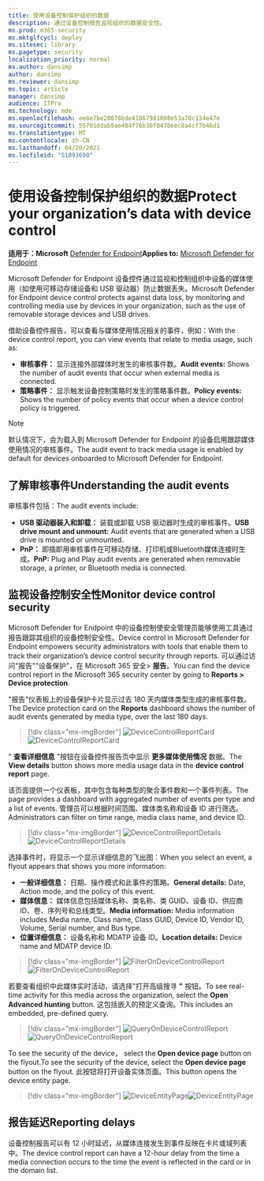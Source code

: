 ```yaml
---
title: 使用设备控制保护组织的数据
description: 通过设备控制报告监视组织的数据安全性。
ms.prod: m365-security
ms.mktglfcycl: deploy
ms.sitesec: library
ms.pagetype: security
localization_priority: normal
ms.author: dansimp
author: dansimp
ms.reviewer: dansimp
ms.topic: article
manager: dansimp
audience: ITPro
ms.technology: mde
ms.openlocfilehash: ee8e7be20076bde41867981008e53a70c134e47e
ms.sourcegitcommit: 55791ddab9ae484f76b30f0470eec8a4cf7b46d1
ms.translationtype: MT
ms.contentlocale: zh-CN
ms.lasthandoff: 04/20/2021
ms.locfileid: "51893690"
---
```

# <a name="protect-your-organizations-data-with-device-control"></a><span data-ttu-id="423cf-103">使用设备控制保护组织的数据</span><span class="sxs-lookup"><span data-stu-id="423cf-103">Protect your organization’s data with device control</span></span>

<span data-ttu-id="423cf-104">**适用于：Microsoft** [Defender for Endpoint](https://go.microsoft.com/fwlink/p/?linkid=2069559)</span><span class="sxs-lookup"><span data-stu-id="423cf-104">**Applies to:** [Microsoft Defender for Endpoint](https://go.microsoft.com/fwlink/p/?linkid=2069559)</span></span>

<span data-ttu-id="423cf-105">Microsoft Defender for Endpoint 设备控件通过监视和控制组织中设备的媒体使用（如使用可移动存储设备和 USB 驱动器）防止数据丢失。</span><span class="sxs-lookup"><span data-stu-id="423cf-105">Microsoft Defender for Endpoint device control protects against data loss, by monitoring and controlling media use by devices in your organization, such as the use of removable storage devices and USB drives.</span></span>

<span data-ttu-id="423cf-106">借助设备控件报告，可以查看与媒体使用情况相关的事件，例如：</span><span class="sxs-lookup"><span data-stu-id="423cf-106">With the device control report, you can view events that relate to media usage, such as:</span></span>

- <span data-ttu-id="423cf-107">**审核事件：** 显示连接外部媒体时发生的审核事件数。</span><span class="sxs-lookup"><span data-stu-id="423cf-107">**Audit events:** Shows the number of audit events that occur when external media is connected.</span></span>
- <span data-ttu-id="423cf-108">**策略事件：** 显示触发设备控制策略时发生的策略事件数。</span><span class="sxs-lookup"><span data-stu-id="423cf-108">**Policy events:** Shows the number of policy events that occur when a device control policy is triggered.</span></span>

> [!NOTE]
> <span data-ttu-id="423cf-109">默认情况下，会为载入到 Microsoft Defender for Endpoint 的设备启用跟踪媒体使用情况的审核事件。</span><span class="sxs-lookup"><span data-stu-id="423cf-109">The audit event to track media usage is enabled by default for devices onboarded to Microsoft Defender for Endpoint.</span></span>

## <a name="understanding-the-audit-events"></a><span data-ttu-id="423cf-110">了解审核事件</span><span class="sxs-lookup"><span data-stu-id="423cf-110">Understanding the audit events</span></span>

<span data-ttu-id="423cf-111">审核事件包括：</span><span class="sxs-lookup"><span data-stu-id="423cf-111">The audit events include:</span></span>

- <span data-ttu-id="423cf-112">**USB 驱动器装入和卸载：** 装载或卸载 USB 驱动器时生成的审核事件。</span><span class="sxs-lookup"><span data-stu-id="423cf-112">**USB drive mount and unmount:** Audit events that are generated when a USB drive is mounted or unmounted.</span></span>
- <span data-ttu-id="423cf-113">**PnP：** 即插即用审核事件在可移动存储、打印机或Bluetooth媒体连接时生成。</span><span class="sxs-lookup"><span data-stu-id="423cf-113">**PnP:** Plug and Play audit events are generated when removable storage, a printer, or Bluetooth media is connected.</span></span>

## <a name="monitor-device-control-security"></a><span data-ttu-id="423cf-114">监视设备控制安全性</span><span class="sxs-lookup"><span data-stu-id="423cf-114">Monitor device control security</span></span>

<span data-ttu-id="423cf-115">Microsoft Defender for Endpoint 中的设备控制使安全管理员能够使用工具通过报告跟踪其组织的设备控制安全性。</span><span class="sxs-lookup"><span data-stu-id="423cf-115">Device control in Microsoft Defender for Endpoint empowers security administrators with tools that enable them to track their organization’s device control security through reports.</span></span> <span data-ttu-id="423cf-116">可以通过访问"报告""设备保护"，在 Microsoft 365 安全> **报告**。</span><span class="sxs-lookup"><span data-stu-id="423cf-116">You can find the device control report in the Microsoft 365 security center by going to **Reports > Device protection**.</span></span>

<span data-ttu-id="423cf-117">"报告"仪表板上的设备保护卡片显示过去 180 天内媒体类型生成的审核事件数。</span><span class="sxs-lookup"><span data-stu-id="423cf-117">The Device protection card on the **Reports** dashboard shows the number of audit events generated by media type, over the last 180 days.</span></span>

> [!div class="mx-imgBorder"]
> <span data-ttu-id="423cf-118">![DeviceControlReportCard](images/devicecontrolcard.png)</span><span class="sxs-lookup"><span data-stu-id="423cf-118">![DeviceControlReportCard](images/devicecontrolcard.png)</span></span>

<span data-ttu-id="423cf-119">" **查看详细信息** "按钮在设备控件报告页中显示 **更多媒体使用情况** 数据。</span><span class="sxs-lookup"><span data-stu-id="423cf-119">The **View details** button shows more media usage data in the **device control report** page.</span></span>

<span data-ttu-id="423cf-120">该页面提供一个仪表板，其中包含每种类型的聚合事件数和一个事件列表。</span><span class="sxs-lookup"><span data-stu-id="423cf-120">The page provides a dashboard with aggregated number of events per type and a list of events.</span></span> <span data-ttu-id="423cf-121">管理员可以根据时间范围、媒体类名称和设备 ID 进行筛选。</span><span class="sxs-lookup"><span data-stu-id="423cf-121">Administrators can filter on time range, media class name, and device ID.</span></span>

> [!div class="mx-imgBorder"]
> <span data-ttu-id="423cf-122">![DeviceControlReportDetails](images/Detaileddevicecontrolreport.png)</span><span class="sxs-lookup"><span data-stu-id="423cf-122">![DeviceControlReportDetails](images/Detaileddevicecontrolreport.png)</span></span>

<span data-ttu-id="423cf-123">选择事件时，将显示一个显示详细信息的飞出图：</span><span class="sxs-lookup"><span data-stu-id="423cf-123">When you select an event, a flyout appears that shows you more information:</span></span>

- <span data-ttu-id="423cf-124">**一般详细信息：** 日期、操作模式和此事件的策略。</span><span class="sxs-lookup"><span data-stu-id="423cf-124">**General details:** Date, Action mode, and the policy of this event.</span></span>
- <span data-ttu-id="423cf-125">**媒体信息：** 媒体信息包括媒体名称、类名称、类 GUID、设备 ID、供应商 ID、卷、序列号和总线类型。</span><span class="sxs-lookup"><span data-stu-id="423cf-125">**Media information:** Media information includes Media name, Class name, Class GUID, Device ID, Vendor ID, Volume, Serial number, and Bus type.</span></span>
- <span data-ttu-id="423cf-126">**位置详细信息：** 设备名称和 MDATP 设备 ID。</span><span class="sxs-lookup"><span data-stu-id="423cf-126">**Location details:** Device name and MDATP device ID.</span></span>

> [!div class="mx-imgBorder"]
> <span data-ttu-id="423cf-127">![FilterOnDeviceControlReport](images/devicecontrolreportfilter.png)</span><span class="sxs-lookup"><span data-stu-id="423cf-127">![FilterOnDeviceControlReport](images/devicecontrolreportfilter.png)</span></span>

<span data-ttu-id="423cf-128">若要查看组织中此媒体实时活动，请选择"打开高级搜寻 **"** 按钮。</span><span class="sxs-lookup"><span data-stu-id="423cf-128">To see real-time activity for this media across the organization, select the **Open Advanced hunting** button.</span></span> <span data-ttu-id="423cf-129">这包括嵌入的预定义查询。</span><span class="sxs-lookup"><span data-stu-id="423cf-129">This includes an embedded, pre-defined query.</span></span>

> [!div class="mx-imgBorder"]
> <span data-ttu-id="423cf-130">![QueryOnDeviceControlReport](images/Devicecontrolreportquery.png)</span><span class="sxs-lookup"><span data-stu-id="423cf-130">![QueryOnDeviceControlReport](images/Devicecontrolreportquery.png)</span></span>

<span data-ttu-id="423cf-131">To see the security of the device， select the **Open device page** button on the flyout.</span><span class="sxs-lookup"><span data-stu-id="423cf-131">To see the security of the device, select the **Open device page** button on the flyout.</span></span> <span data-ttu-id="423cf-132">此按钮将打开设备实体页面。</span><span class="sxs-lookup"><span data-stu-id="423cf-132">This button opens the device entity page.</span></span>

> [!div class="mx-imgBorder"]
> <span data-ttu-id="423cf-133">![DeviceEntityPage](images/Devicesecuritypage.png)</span><span class="sxs-lookup"><span data-stu-id="423cf-133">![DeviceEntityPage](images/Devicesecuritypage.png)</span></span>

## <a name="reporting-delays"></a><span data-ttu-id="423cf-134">报告延迟</span><span class="sxs-lookup"><span data-stu-id="423cf-134">Reporting delays</span></span>

<span data-ttu-id="423cf-135">设备控制报告可以有 12 小时延迟，从媒体连接发生到事件反映在卡片或域列表中。</span><span class="sxs-lookup"><span data-stu-id="423cf-135">The device control report can have a 12-hour delay from the time a media connection occurs to the time the event is reflected in the card or in the domain list.</span></span>
